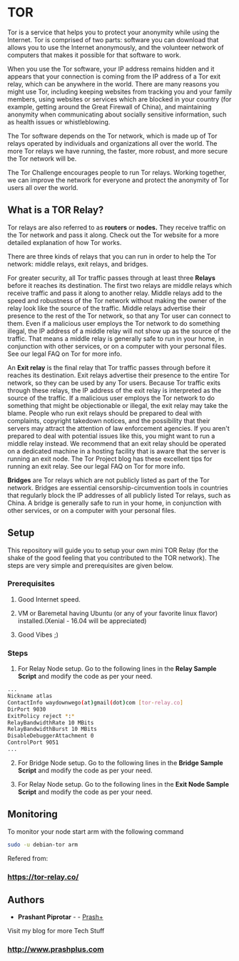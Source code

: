 # TOR

Tor is a service that helps you to protect your anonymity while using the Internet. Tor is comprised of two parts: software you can download that allows you to use the Internet anonymously, and the volunteer network of computers that makes it possible for that software to work.

When you use the Tor software, your IP address remains hidden and it appears that your connection is coming from the IP address of a Tor exit relay, which can be anywhere in the world. There are many reasons you might use Tor, including keeping websites from tracking you and your family members, using websites or services which are blocked in your country (for example, getting around the Great Firewall of China), and maintaining anonymity when communicating about socially sensitive information, such as health issues or whistleblowing.

The Tor software depends on the Tor network, which is made up of Tor relays operated by individuals and organizations all over the world. The more Tor relays we have running, the faster, more robust, and more secure the Tor network will be.

The Tor Challenge encourages people to run Tor relays. Working together, we can improve the network for everyone and protect the anonymity of Tor users all over the world.

## What is a TOR Relay?

Tor relays are also referred to as **routers** or **nodes.** They receive traffic on the Tor network and pass it along. Check out the Tor website for a more detailed explanation of how Tor works.

There are three kinds of relays that you can run in order to help the Tor network: middle relays, exit relays, and bridges.

For greater security, all Tor traffic passes through at least three **Relays** before it reaches its destination. The first two relays are middle relays which receive traffic and pass it along to another relay. Middle relays add to the speed and robustness of the Tor network without making the owner of the relay look like the source of the traffic. Middle relays advertise their presence to the rest of the Tor network, so that any Tor user can connect to them. Even if a malicious user employs the Tor network to do something illegal, the IP address of a middle relay will not show up as the source of the traffic. That means a middle relay is generally safe to run in your home, in conjunction with other services, or on a computer with your personal files. See our legal FAQ on Tor for more info.

An **Exit relay** is the final relay that Tor traffic passes through before it reaches its destination. Exit relays advertise their presence to the entire Tor network, so they can be used by any Tor users. Because Tor traffic exits through these relays, the IP address of the exit relay is interpreted as the source of the traffic. If a malicious user employs the Tor network to do something that might be objectionable or illegal, the exit relay may take the blame. People who run exit relays should be prepared to deal with complaints, copyright takedown notices, and the possibility that their servers may attract the attention of law enforcement agencies. If you aren't prepared to deal with potential issues like this, you might want to run a middle relay instead. We recommend that an exit relay should be operated on a dedicated machine in a hosting facility that is aware that the server is running an exit node. The Tor Project blog has these excellent tips for running an exit relay. See our legal FAQ on Tor for more info.

**Bridges** are Tor relays which are not publicly listed as part of the Tor network. Bridges are essential censorship-circumvention tools in countries that regularly block the IP addresses of all publicly listed Tor relays, such as China. A bridge is generally safe to run in your home, in conjunction with other services, or on a computer with your personal files.

## Setup

This repository will guide you to setup your own mini TOR Relay (for the shake of the good feeling that you contributed to the TOR network). The steps are very simple and prerequisites are given below.

### Prerequisites

1. Good Internet speed.

2. VM or Baremetal having Ubuntu (or any of your favorite linux flavor) installed.(Xenial - 16.04 will be appreciated)

3. Good Vibes ;)

### Steps

1. For Relay Node setup. Go to the following lines in the **Relay Sample Script** and modify the code as per your need.

```bash
...
Nickname atlas
ContactInfo waydownwego(at)gmail(dot)com [tor-relay.co]
DirPort 9030
ExitPolicy reject *:*
RelayBandwidthRate 10 MBits
RelayBandwidthBurst 10 MBits
DisableDebuggerAttachment 0
ControlPort 9051
...
```

2. For Bridge Node setup. Go to the following lines in the **Bridge Sample Script** and modify the code as per your need.

3. For Relay Node setup. Go to the following lines in the **Exit Node Sample Script** and modify the code as per your need.

## Monitoring

To monitor your node start arm with the following command

```bash
sudo -u debian-tor arm
```

Refered from:

### https://tor-relay.co/


## Authors

* **Prashant Piprotar** - - [Prash+](https://github.com/prashplus)

Visit my blog for more Tech Stuff
### http://www.prashplus.com